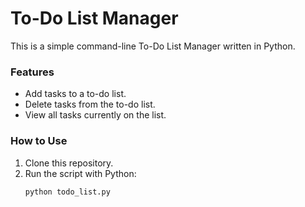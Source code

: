 # To-Do List Manager

This is a simple command-line To-Do List Manager written in Python. 

### Features
- Add tasks to a to-do list.
- Delete tasks from the to-do list.
- View all tasks currently on the list.
  
### How to Use
1. Clone this repository.
2. Run the script with Python:
   ```bash
   python todo_list.py
   ```
